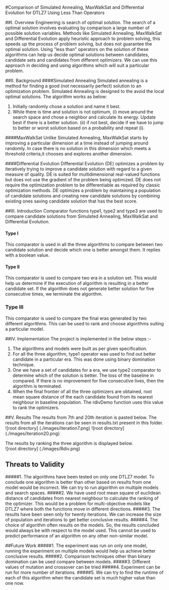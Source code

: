 #Comparison of Simulated Annealing, MaxWalkSat and Differential Evolution for DTLZ7 Using Less Than Operators

##I. Overview
Engineering is search of optimal solution. The search of a optimal solution involves evaluating by comparison a large number of possible solution variables. Methods like Simulated Annealing, MaxWalkSat and Differential Evolution apply heuristic approach to problem solving, this speeds up the process of problem solving, but does not guarantee the optimal solution. Using "less than" operators on the solution of these algorithms can help us decide optimal solutions between candidates, candidate sets and candidates from different optimizers. We can use this approach in deciding and using algorithms which will suit a particular problem.   

##II. Background
####Simulated Annealing
Simulated annealing is a method for finding a good (not necessarily perfect) solution to an optimization problem. Simulated Annealing is designed to the avoid the local optimal solutions.
The algorithm works as below:
1. Initially randomly chose a solution and name it best.
2. While there is time and solution is not optimum, 
	(i) move around the search space and chose a neighbor and calculate its energy. Update best if there is a better solution.
	(ii) if  not best, decide if we have to jump to better or worst solution based on a probability and repeat (i).

####MaxWalkSat
Unlike Simulated Annealing, MaxWalkSat starts by improving a particular dimension at a time instead of jumping around randomly. In case there is no solution in this dimension which meets a threshold criteria,it chooses and  explores another dimension.

####Differential Evolution
Differential Evolution (DE) optimizes a problem by iteratively trying to improve a candidate solution with regard to a given measure of quality. DE is suited for multidimensional real-valued functions but does not use the gradient of the problem being optimized. DE does not require the optimization problem to be differentiable as required by classic optimization methods. DE optimizes a problem by maintaining a population of candidate solutions and creating new candidate solutions by combining existing ones saving candidate solution that has the best score.

##III. Introduction
Comparator functions type1, type2 and type3 are used to compare candidate solutions from Simulated Annealing, MaxWalkSat and Differential Evolution.
#### Type I
This comparator is used in all the three algorithms to compare between two candidate solution and decide which one is better amongst them. It replies with a boolean value.
#### Type II
This comparator is used to compare two era in a solution set. This would help us determine if the execution of algorithm is resulting in a better candidate set. If the algorithm does not generate better solution for five consecutive times, we terminate the algorithm.
### Type III
This comparator is used to compare the final eras generated by two different algorithms. This can be used to rank and choose algorithms suiting a particular model.

##IV. Implementation
The project is implemented in the below steps :-
1. The algorithms and models were built as per given specification.
2. For all the three algorithm, type1 operator was used to find out better candidate in a particular era. This was done using binary domination technique.
3. One we have a set of candidates for a era, we use type2 comparator to determine which of the solution is better. The loss of the baseline in compared. If there is no improvement for five consecutive lives, then the algorithm is terminated.
4. When the final frontier of all the three optimizers are obtained,  root mean square distance of the each candidate found from its nearest neighbour in baseline population. The rdivDemo function uses this value to rank the optimizers.

##V. Results
The results from 7th and 20th iteration is pasted below. The results from all the iterations can be seen in results.txt present in this folder.
![root directory] (./images/iteration7.png)
![root directory] (./images/iteration20.png)

The results by ranking the three algorithm is displayed below.  
![root directory] (./images/Rdiv.png)

## Threats to Validity
#####1. The algorithms have been tested on only one DTLZ7 model. To conclude one algorithm is better than other based on results from one model would be incorrect. We can try to run algorithm on multiple models and search spaces.
#####2. We have used root mean square of euclidean distance of candidates from nearest neighbour to calculate the ranking of the optimizer. This would be a problem for multi-objective models like DTLZ7 where both the functions move in different directions.
#####3. The results have been seen only for twenty iterations. We can increase the size of population and iterations to get better conclusive results.
#####4. The choice of algorithm often results on the models. So, the results concluded would always be with respect to the model used. This cannot be used to predict performance of an algorithm on any other non-similar model.

##Future Work
#####1. The experiment was run on only one model, running the experiment on multiple models would help us achieve better conclusive results.
#####2. Comparison techniques other than binary domination can be used compare between models.
#####3. Different values of mutation and crossover can be tried
#####4. Experiment can be run for more number of iterations.
#####5. We can try to find the runtime of each of this algorithm when the candidate set is much higher value than one now. 







